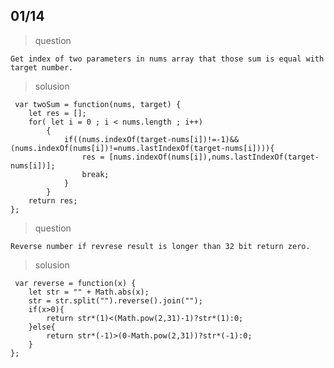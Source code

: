 ## 01/14

 > question
    
    Get index of two parameters in nums array that those sum is equal with target number.
    
 > solusion
 
     var twoSum = function(nums, target) {
        let res = [];
        for( let i = 0 ; i < nums.length ; i++)
            {
                if((nums.indexOf(target-nums[i])!=-1)&&(nums.indexOf(nums[i])!=nums.lastIndexOf(target-nums[i]))){
                    res = [nums.indexOf(nums[i]),nums.lastIndexOf(target-nums[i])];
                    break;
                }
            }
        return res;
    }; 
    
 > question
    
    Reverse number if revrese result is longer than 32 bit return zero.
    
 > solusion
 
     var reverse = function(x) {
        let str = "" + Math.abs(x);
        str = str.split("").reverse().join("");
        if(x>0){
            return str*(1)<(Math.pow(2,31)-1)?str*(1):0;
        }else{
            return str*(-1)>(0-Math.pow(2,31))?str*(-1):0;
        }
    };
    
